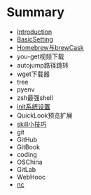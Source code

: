 # Summary

* [Introduction](README.md)
* [BasicSetting](basicsetting.md)
* [Homebrew与brewCask](homebrewbrewcask.md)
* you-get视频下载
* autojump路径跳转
* wget下载器
* tree
* pyenv
* zsh最强shell
* [init系统设置](init.md)
* QuickLook预览扩展
* [skill小技巧](skill.md)
* git
* GitHub
* GitBook
* coding
* OSChina
* GitLab
* WebHooc
* [nc](nc.md)

